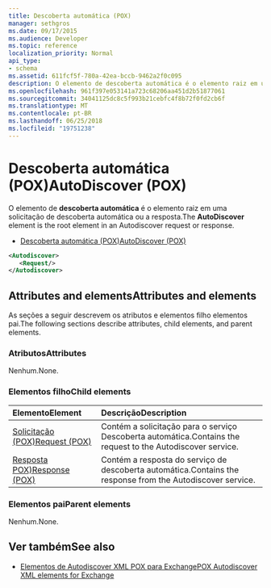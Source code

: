 ```yaml
---
title: Descoberta automática (POX)
manager: sethgros
ms.date: 09/17/2015
ms.audience: Developer
ms.topic: reference
localization_priority: Normal
api_type:
- schema
ms.assetid: 611fcf5f-780a-42ea-bccb-9462a2f0c095
description: O elemento de descoberta automática é o elemento raiz em uma solicitação de descoberta automática ou a resposta.
ms.openlocfilehash: 961f397e053141a723c68206aa451d2b51877061
ms.sourcegitcommit: 34041125dc8c5f993b21cebfc4f8b72f0fd2cb6f
ms.translationtype: MT
ms.contentlocale: pt-BR
ms.lasthandoff: 06/25/2018
ms.locfileid: "19751238"
---
```

# <a name="autodiscover-pox"></a><span data-ttu-id="7206f-103">Descoberta automática (POX)</span><span class="sxs-lookup"><span data-stu-id="7206f-103">AutoDiscover (POX)</span></span>

<span data-ttu-id="7206f-104">O elemento de **descoberta automática** é o elemento raiz em uma solicitação de descoberta automática ou a resposta.</span><span class="sxs-lookup"><span data-stu-id="7206f-104">The **AutoDiscover** element is the root element in an Autodiscover request or response.</span></span> 
  
- [<span data-ttu-id="7206f-105">Descoberta automática (POX)</span><span class="sxs-lookup"><span data-stu-id="7206f-105">AutoDiscover (POX)</span></span>](autodiscover-pox.md)
  
```xml
<Autodiscover>
   <Request/>
</Autodiscover>
```

## <a name="attributes-and-elements"></a><span data-ttu-id="7206f-106">Attributes and elements</span><span class="sxs-lookup"><span data-stu-id="7206f-106">Attributes and elements</span></span>

<span data-ttu-id="7206f-107">As seções a seguir descrevem os atributos e elementos filho elementos pai.</span><span class="sxs-lookup"><span data-stu-id="7206f-107">The following sections describe attributes, child elements, and parent elements.</span></span>
  
### <a name="attributes"></a><span data-ttu-id="7206f-108">Atributos</span><span class="sxs-lookup"><span data-stu-id="7206f-108">Attributes</span></span>

<span data-ttu-id="7206f-109">Nenhum.</span><span class="sxs-lookup"><span data-stu-id="7206f-109">None.</span></span>
  
### <a name="child-elements"></a><span data-ttu-id="7206f-110">Elementos filho</span><span class="sxs-lookup"><span data-stu-id="7206f-110">Child elements</span></span>

|<span data-ttu-id="7206f-111">**Elemento**</span><span class="sxs-lookup"><span data-stu-id="7206f-111">**Element**</span></span>|<span data-ttu-id="7206f-112">**Descrição**</span><span class="sxs-lookup"><span data-stu-id="7206f-112">**Description**</span></span>|
|:-----|:-----|
|[<span data-ttu-id="7206f-113">Solicitação (POX)</span><span class="sxs-lookup"><span data-stu-id="7206f-113">Request (POX)</span></span>](request-pox.md) <br/> |<span data-ttu-id="7206f-114">Contém a solicitação para o serviço Descoberta automática.</span><span class="sxs-lookup"><span data-stu-id="7206f-114">Contains the request to the Autodiscover service.</span></span>  <br/> |
|[<span data-ttu-id="7206f-115">Resposta POX)</span><span class="sxs-lookup"><span data-stu-id="7206f-115">Response (POX)</span></span>](response-pox.md) <br/> |<span data-ttu-id="7206f-116">Contém a resposta do serviço de descoberta automática.</span><span class="sxs-lookup"><span data-stu-id="7206f-116">Contains the response from the Autodiscover service.</span></span>  <br/> |
   
### <a name="parent-elements"></a><span data-ttu-id="7206f-117">Elementos pai</span><span class="sxs-lookup"><span data-stu-id="7206f-117">Parent elements</span></span>

<span data-ttu-id="7206f-118">Nenhum.</span><span class="sxs-lookup"><span data-stu-id="7206f-118">None.</span></span>
  
## <a name="see-also"></a><span data-ttu-id="7206f-119">Ver também</span><span class="sxs-lookup"><span data-stu-id="7206f-119">See also</span></span>

- [<span data-ttu-id="7206f-120">Elementos de Autodiscover XML POX para Exchange</span><span class="sxs-lookup"><span data-stu-id="7206f-120">POX Autodiscover XML elements for Exchange</span></span>](pox-autodiscover-xml-elements-for-exchange.md)

